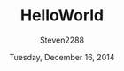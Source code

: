 ---
title: "HelloWorld"
author: "Steven2288"
date: "Tuesday, December 16, 2014"
output: html_document
---